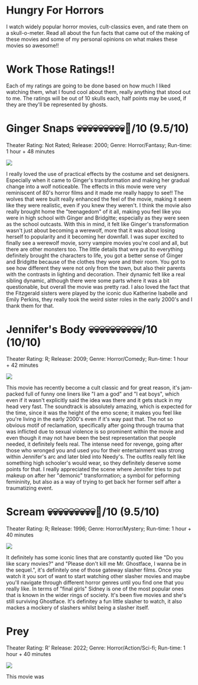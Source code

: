 # Hungry For Horrors
I watch widely popular horror movies, cult-classics even, and rate them on a skull-o-meter. Read all about the fun facts that came out of the making of these movies and some of my personal opinions on what makes these movies so awesome!!
# Work Those Ratings!!
Each of my ratings are going to be done based on how much I liked watching them, what I found cool about them, really anything that stood out to me. The ratings will be out of 10 skulls each, half points may be used, if they are they'll be represented by ghosts.
# Ginger Snaps 💀💀💀💀💀💀💀💀💀👻/10 (9.5/10)
Theater Rating: Not Rated; Release: 2000; Genre: Horror/Fantasy; Run-time: 1 hour + 48 minutes

<img src=https://m.media-amazon.com/images/M/MV5BMjY4OWNjYWQtODM2NC00MDk3LTgzMDgtM2QzZWFmYTNlNDk2XkEyXkFqcGdeQXVyMTQxNzMzNDI@._V1_.jpg>

I really loved the use of practical effects by the costume and set designers. Especially when it came to Ginger's transformation and making her gradual change into a wolf noticeable. The effects in this movie were very reminiscent of 80's horror films and it made me really happy to see!! The wolves that were built really enhanced the feel of the movie, making it seem like they were realistic, even if you knew they weren't. I think the movie also really brought home the "teenagedom" of it all, making you feel like you were in high school with Ginger and Bridgitte; especially as they were seen as the school outcasts. With this in mind, it felt like Ginger's transformation wasn't just about becoming a werewolf, more that it was about losing herself to popularity and it becoming her downfall. I was super excited to finally see a werewolf movie, sorry vampire movies you're cool and all, but there are other monsters too. The little details that wre put ito everything definitely brought the characters to life, you got a better sense of Ginger and Bridgitte because of the clothes they wore and their room. You got to see how different they were not only from the town, but also their parents with the contrasts in lighting and decoration. Their dynamic felt like a real sibling dynamic, although there were some parts where it was a bit questionable, but overall the movie was pretty rad. I also loved the fact that the Fitzgerald sisters were played by the iconic duo Katherine Isabelle and Emily Perkins, they really took the weird sister roles in the early 2000's and I thank them for that. 
# Jennifer's Body 💀💀💀💀💀💀💀💀💀💀/10 (10/10)
Theater Rating: R; Release: 2009; Genre: Horror/Comedy; Run-time: 1 hour + 42 minutes

<img src=https://m.media-amazon.com/images/M/MV5BMTMxNzYwMjc1Ml5BMl5BanBnXkFtZTcwNDI3MDE3Mg@@._V1_FMjpg_UX1000_.jpg>

This movie has recently become a cult classic and for great reason, it's jam-packed full of funny one liners like "I am a god" and "I eat boys", which even if it wasn't explicitly said the idea was there and it gets stuck in my head very fast. The soundtrack is absolutely amazing, which is expected for the time, since it was the height of the emo scene; it makes you feel like you're living in the early 2000's even if it's way past that. The not so obvious motif of reclamation, specifically after going through trauma that was inflicted due to sexual violence is so prominent within the movie and even though it may not have been the best representation that people needed, it definitely feels real. The intense need for revenge, going after those who wronged you and used you for their entertainment was strong within Jennifer's arc and later bled into Needy's. The outfits really felt like something high schooler's would wear, so they definitely deserve some points for that. I really appreciated the scene where Jennifer tries to put makeup on after her "demonic" transformation; a symbol for peforming femininity, but also as a way of trying to get back her former self after a traumatizing event.

# Scream 💀💀💀💀💀💀💀💀💀👻/10 (9.5/10)
Theater Rating: R; Release: 1996; Genre: Horror/Mystery; Run-time: 1 hour + 40 minutes

<img src=https://m.media-amazon.com/images/I/51KMfJ6F1RL._AC_SY580_.jpg>

It definitely has some iconic lines that are constantly quoted like "Do you like scary movies?" and "Please don't kill me Mr. Ghostface, I wanna be in the sequel.", it's definitely one of those gateway slasher films. Once you watch it you sort of want to start watching other slasher movies and maybe you'll navigate through different horror genres until you find one that you really like. In terms of "final girls" Sidney is one of the most popular ones that is known in the wider rings of society. It's been five movies and she's still surviving Ghostface. It's definitey a fun little slasher to watch, it also mackes a mockery of slashers whilst being a slasher itself.

# Prey 
Theater Rating: R' Release: 2022; Genre: Horror/Action/Sci-fi; Run-time: 1 hour + 40 minutes

<img src=https://resizing.flixster.com/pbJEPbmzbJO7G6_fE7Sij-2rMuY>

This movie was
